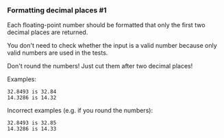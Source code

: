 ### Formatting decimal places #1

Each floating-point number should be formatted that only the first two decimal places are returned. 

You don't need to check whether the input is a valid number because only valid numbers are used in the tests.

Don't round the numbers! Just cut them after two decimal places!

Examples:  
```
32.8493 is 32.84  
14.3286 is 14.32
```
Incorrect examples (e.g. if you round the numbers):  
```
32.8493 is 32.85  
14.3286 is 14.33
